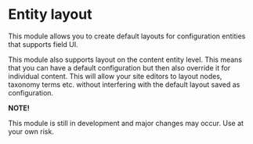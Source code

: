 # Entity layout

This module allows you to create default layouts for configuration entities that supports field UI.

This module also supports layout on the content entity level. This means that you can have a default configuration but then also override it for individual content. This will allow your site editors to layout nodes, taxonomy terms etc. without interfering with the default layout saved as configuration.

**NOTE!**

This module is still in development and major changes may occur. Use at your own risk.
